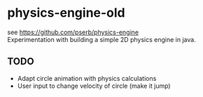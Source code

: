 # physics-engine-old
see https://github.com/pserb/physics-engine<br>
Experimentation with building a simple 2D physics engine in java.

## TODO
- Adapt circle animation with physics calculations
- User input to change velocity of circle (make it jump)
